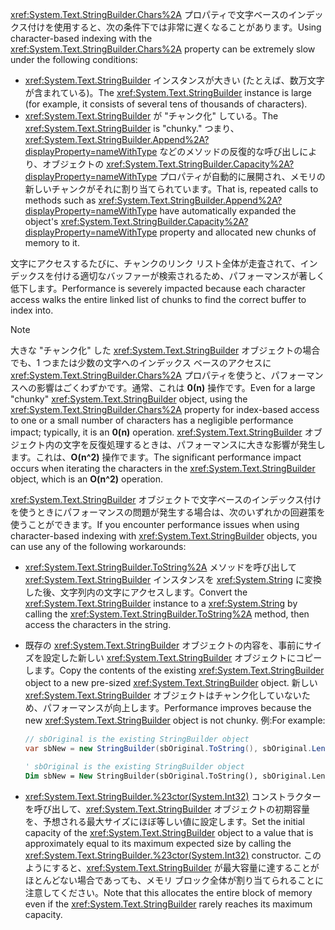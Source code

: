 <span data-ttu-id="ca998-101"><xref:System.Text.StringBuilder.Chars%2A> プロパティで文字ベースのインデックス付けを使用すると、次の条件下では非常に遅くなることがあります。</span><span class="sxs-lookup"><span data-stu-id="ca998-101">Using character-based indexing with the <xref:System.Text.StringBuilder.Chars%2A> property can be extremely slow under the following conditions:</span></span>

- <span data-ttu-id="ca998-102"><xref:System.Text.StringBuilder> インスタンスが大きい (たとえば、数万文字が含まれている)。</span><span class="sxs-lookup"><span data-stu-id="ca998-102">The <xref:System.Text.StringBuilder> instance is large (for example, it consists of several tens of thousands of characters).</span></span>
- <span data-ttu-id="ca998-103"><xref:System.Text.StringBuilder> が "チャンク化" している。</span><span class="sxs-lookup"><span data-stu-id="ca998-103">The <xref:System.Text.StringBuilder> is "chunky."</span></span> <span data-ttu-id="ca998-104">つまり、<xref:System.Text.StringBuilder.Append%2A?displayProperty=nameWithType> などのメソッドの反復的な呼び出しにより、オブジェクトの <xref:System.Text.StringBuilder.Capacity%2A?displayProperty=nameWithType> プロパティが自動的に展開され、メモリの新しいチャンクがそれに割り当てられています。</span><span class="sxs-lookup"><span data-stu-id="ca998-104">That is, repeated calls to methods such as <xref:System.Text.StringBuilder.Append%2A?displayProperty=nameWithType> have automatically expanded the object's <xref:System.Text.StringBuilder.Capacity%2A?displayProperty=nameWithType> property and allocated new chunks of memory to it.</span></span>

<span data-ttu-id="ca998-105">文字にアクセスするたびに、チャンクのリンク リスト全体が走査されて、インデックスを付ける適切なバッファーが検索されるため、パフォーマンスが著しく低下します。</span><span class="sxs-lookup"><span data-stu-id="ca998-105">Performance is severely impacted because each character access walks the entire linked list of chunks to find the correct buffer to index into.</span></span>

> [!NOTE]
>  <span data-ttu-id="ca998-106">大きな "チャンク化" した <xref:System.Text.StringBuilder> オブジェクトの場合でも、1 つまたは少数の文字へのインデックス ベースのアクセスに <xref:System.Text.StringBuilder.Chars%2A> プロパティを使うと、パフォーマンスへの影響はごくわずかです。通常、これは **0(n)** 操作です。</span><span class="sxs-lookup"><span data-stu-id="ca998-106">Even for a large "chunky" <xref:System.Text.StringBuilder> object, using the <xref:System.Text.StringBuilder.Chars%2A> property for index-based access to one or a small number of characters has a negligible performance impact; typically, it is an **0(n)** operation.</span></span> <span data-ttu-id="ca998-107"><xref:System.Text.StringBuilder> オブジェクト内の文字を反復処理するときは、パフォーマンスに大きな影響が発生します。これは、**O(n^2)** 操作でます。</span><span class="sxs-lookup"><span data-stu-id="ca998-107">The significant performance impact occurs when iterating the characters in the <xref:System.Text.StringBuilder> object, which is an **O(n^2)** operation.</span></span> 

<span data-ttu-id="ca998-108"><xref:System.Text.StringBuilder> オブジェクトで文字ベースのインデックス付けを使うときにパフォーマンスの問題が発生する場合は、次のいずれかの回避策を使うことができます。</span><span class="sxs-lookup"><span data-stu-id="ca998-108">If you encounter performance issues when using character-based indexing with <xref:System.Text.StringBuilder> objects, you can use any of the following workarounds:</span></span>

- <span data-ttu-id="ca998-109"><xref:System.Text.StringBuilder.ToString%2A> メソッドを呼び出して <xref:System.Text.StringBuilder> インスタンスを <xref:System.String> に変換した後、文字列内の文字にアクセスします。</span><span class="sxs-lookup"><span data-stu-id="ca998-109">Convert the <xref:System.Text.StringBuilder> instance to a <xref:System.String> by calling the <xref:System.Text.StringBuilder.ToString%2A> method, then access the characters in the string.</span></span>

- <span data-ttu-id="ca998-110">既存の <xref:System.Text.StringBuilder> オブジェクトの内容を、事前にサイズを設定した新しい <xref:System.Text.StringBuilder> オブジェクトにコピーします。</span><span class="sxs-lookup"><span data-stu-id="ca998-110">Copy the contents of the existing <xref:System.Text.StringBuilder> object to a new pre-sized <xref:System.Text.StringBuilder> object.</span></span> <span data-ttu-id="ca998-111">新しい <xref:System.Text.StringBuilder> オブジェクトはチャンク化していないため、パフォーマンスが向上します。</span><span class="sxs-lookup"><span data-stu-id="ca998-111">Performance improves because the new <xref:System.Text.StringBuilder> object is not chunky.</span></span> <span data-ttu-id="ca998-112">例:</span><span class="sxs-lookup"><span data-stu-id="ca998-112">For example:</span></span>

   ```csharp
   // sbOriginal is the existing StringBuilder object
   var sbNew = new StringBuilder(sbOriginal.ToString(), sbOriginal.Length);
   ```
   ```vb
   ' sbOriginal is the existing StringBuilder object
   Dim sbNew = New StringBuilder(sbOriginal.ToString(), sbOriginal.Length)
   ```
- <span data-ttu-id="ca998-113"><xref:System.Text.StringBuilder.%23ctor(System.Int32)> コンストラクターを呼び出して、<xref:System.Text.StringBuilder> オブジェクトの初期容量を、予想される最大サイズにほぼ等しい値に設定します。</span><span class="sxs-lookup"><span data-stu-id="ca998-113">Set the initial capacity of the <xref:System.Text.StringBuilder> object to a value that is approximately equal to its maximum expected size by calling the <xref:System.Text.StringBuilder.%23ctor(System.Int32)> constructor.</span></span> <span data-ttu-id="ca998-114">このようにすると、<xref:System.Text.StringBuilder> が最大容量に達することがほとんどない場合であっても、メモリ ブロック全体が割り当てられることに注意してください。</span><span class="sxs-lookup"><span data-stu-id="ca998-114">Note that this allocates the entire block of memory even if the <xref:System.Text.StringBuilder> rarely reaches its maximum capacity.</span></span>
